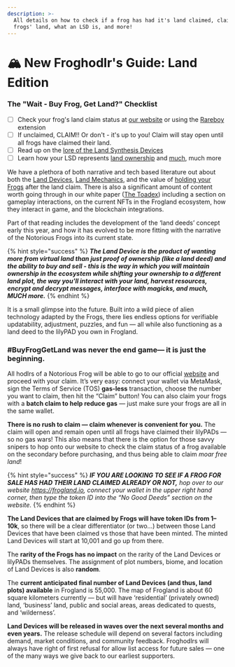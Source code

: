 ```yaml
---
description: >-
  All details on how to check if a frog has had it's land claimed, claim your
  frogs' land, what an LSD is, and more!
---
```


# 🏔 New Froghodlr's Guide: Land Edition

### The "Wait - Buy Frog, Get Land?" Checklist

* [ ] Check your frog's land claim status at [our website](https://frogland.io/mint) or using the [Rareboy](https://rareboy.com/) extension
* [ ] If unclaimed, CLAIM!! Or don't - it's up to you! Claim will stay open until all frogs have claimed their land.&#x20;
* [ ] Read up on the [lore of the Land Synthesis Devices](../../frogland/lore/canon/the-land-synthesis-device-and-our-forgotten-past.md)
* [ ] Learn how your LSD represents [land ownership](../../gameplay/land/land-deeds.md) and [much](../../architecture/non-fungible-tokens/lilypads.md), much more

We have a plethora of both narrative and tech based literature out about both the [Land Devices](https://medium.com/@frogland/the-land-synthesis-device-and-our-forgotten-past-88e74921dbe8), [Land Mechanics](https://frogland.medium.com/property-mechanics-in-newpangea-522e4c1b2e1e), and the value of [holding your Frogs](https://frogland.medium.com/notorious-frogs-the-essence-of-frogland-afbf7c64781f) after the land claim. There is also a significant amount of content worth going through in our white paper ([The Toadex](https://frogland.gitbook.io/toadex/)) including a section on gameplay interactions, on the current NFTs in the Frogland ecosystem, how they interact in game, and the blockchain integrations.

Part of that reading includes the development of the ‘land deeds’ concept early this year, and how it has evolved to be more fitting with the narrative of the Notorious Frogs into its current state.

{% hint style="success" %}
_**The Land Device is the product of wanting more from virtual land than just proof of ownership (like a land deed) and the ability to buy and sell - this is the way in which you will maintain ownership in the ecosystem while shifting your ownership to a different land plot, the way you'll interact with your land, harvest resources, encrypt and decrypt messages, interface with magicks, and much, MUCH more.**_&#x20;
{% endhint %}

It is a small glimpse into the future. Built into a wild piece of alien technology adapted by the Frogs, there lies endless options for verifiable updatability, adjustment, puzzles, and fun — all while also functioning as a land deed to the lilyPAD you own in Frogland.

### #BuyFrogGetLand was never the end game— it is just the beginning.

All hodlrs of a Notorious Frog will be able to go to our official [website](https://frogland.io/) and proceed with your claim. It’s very easy: connect your wallet via MetaMask, sign the Terms of Service (TOS) **gas-less** transaction, choose the number you want to claim, then hit the “Claim” button! You can also claim your frogs with a **batch claim to help reduce gas** — just make sure your frogs are all in the same wallet.

**There is no rush to claim — claim whenever is convenient for you.** The claim will open and remain open until all frogs have claimed their lilyPADs — so no gas wars! This also means that there is the option for those savvy snipers to hop onto our website to check the claim status of a frog available on the secondary before purchasing, and thus being able to claim _moar free land_!

{% hint style="success" %}
_**IF YOU ARE LOOKING TO SEE IF A FROG FOR SALE HAS HAD THEIR LAND CLAIMED ALREADY OR NOT,** hop over to our website_ [_https://frogland.io_](https://frogland.io)_, connect your wallet in the upper right hand corner, then type the token ID into the “No Good Deeds” section on the website._
{% endhint %}

**The Land Devices that are claimed by Frogs will have token IDs from 1–10k**, so there will be a clear differentiator (or two…) between those Land Devices that have been claimed vs those that have been minted. The minted Land Devices will start at 10,001 and go up from there.

The **rarity of the Frogs has no impact** on the rarity of the Land Devices or lilyPADs themselves. The assignment of plot numbers, biome, and location of Land Devices is also **random**.

The **current anticipated final number of Land Devices (and thus, land plots) available** in Frogland is 55,000. The map of Frogland is about 60 square kilometers currently — but will have ‘residential’ (privately owned) land, ‘business’ land, public and social areas, areas dedicated to quests, and ‘wilderness’.

**Land Devices will be released in waves over the next several months and even years.** The release schedule will depend on several factors including demand, market conditions, and community feedback. Froghodlrs will always have right of first refusal for allow list access for future sales — one of the many ways we give back to our earliest supporters.
